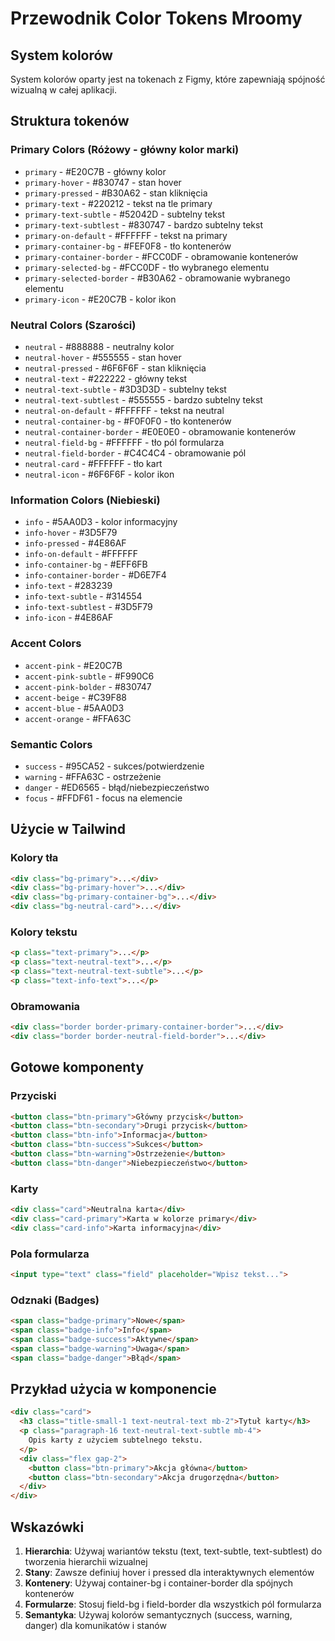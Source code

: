 # Przewodnik Color Tokens Mroomy

## System kolorów

System kolorów oparty jest na tokenach z Figmy, które zapewniają spójność wizualną w całej aplikacji.

## Struktura tokenów

### Primary Colors (Różowy - główny kolor marki)
- `primary` - #E20C7B - główny kolor
- `primary-hover` - #830747 - stan hover
- `primary-pressed` - #B30A62 - stan kliknięcia
- `primary-text` - #220212 - tekst na tle primary
- `primary-text-subtle` - #52042D - subtelny tekst
- `primary-text-subtlest` - #830747 - bardzo subtelny tekst
- `primary-on-default` - #FFFFFF - tekst na primary
- `primary-container-bg` - #FEF0F8 - tło kontenerów
- `primary-container-border` - #FCC0DF - obramowanie kontenerów
- `primary-selected-bg` - #FCC0DF - tło wybranego elementu
- `primary-selected-border` - #B30A62 - obramowanie wybranego elementu
- `primary-icon` - #E20C7B - kolor ikon

### Neutral Colors (Szarości)
- `neutral` - #888888 - neutralny kolor
- `neutral-hover` - #555555 - stan hover
- `neutral-pressed` - #6F6F6F - stan kliknięcia
- `neutral-text` - #222222 - główny tekst
- `neutral-text-subtle` - #3D3D3D - subtelny tekst
- `neutral-text-subtlest` - #555555 - bardzo subtelny tekst
- `neutral-on-default` - #FFFFFF - tekst na neutral
- `neutral-container-bg` - #F0F0F0 - tło kontenerów
- `neutral-container-border` - #E0E0E0 - obramowanie kontenerów
- `neutral-field-bg` - #FFFFFF - tło pól formularza
- `neutral-field-border` - #C4C4C4 - obramowanie pól
- `neutral-card` - #FFFFFF - tło kart
- `neutral-icon` - #6F6F6F - kolor ikon

### Information Colors (Niebieski)
- `info` - #5AA0D3 - kolor informacyjny
- `info-hover` - #3D5F79
- `info-pressed` - #4E86AF
- `info-on-default` - #FFFFFF
- `info-container-bg` - #EFF6FB
- `info-container-border` - #D6E7F4
- `info-text` - #283239
- `info-text-subtle` - #314554
- `info-text-subtlest` - #3D5F79
- `info-icon` - #4E86AF

### Accent Colors
- `accent-pink` - #E20C7B
- `accent-pink-subtle` - #F990C6
- `accent-pink-bolder` - #830747
- `accent-beige` - #C39F88
- `accent-blue` - #5AA0D3
- `accent-orange` - #FFA63C

### Semantic Colors
- `success` - #95CA52 - sukces/potwierdzenie
- `warning` - #FFA63C - ostrzeżenie
- `danger` - #ED6565 - błąd/niebezpieczeństwo
- `focus` - #FFDF61 - focus na elemencie

## Użycie w Tailwind

### Kolory tła
```html
<div class="bg-primary">...</div>
<div class="bg-primary-hover">...</div>
<div class="bg-primary-container-bg">...</div>
<div class="bg-neutral-card">...</div>
```

### Kolory tekstu
```html
<p class="text-primary">...</p>
<p class="text-neutral-text">...</p>
<p class="text-neutral-text-subtle">...</p>
<p class="text-info-text">...</p>
```

### Obramowania
```html
<div class="border border-primary-container-border">...</div>
<div class="border border-neutral-field-border">...</div>
```

## Gotowe komponenty

### Przyciski
```html
<button class="btn-primary">Główny przycisk</button>
<button class="btn-secondary">Drugi przycisk</button>
<button class="btn-info">Informacja</button>
<button class="btn-success">Sukces</button>
<button class="btn-warning">Ostrzeżenie</button>
<button class="btn-danger">Niebezpieczeństwo</button>
```

### Karty
```html
<div class="card">Neutralna karta</div>
<div class="card-primary">Karta w kolorze primary</div>
<div class="card-info">Karta informacyjna</div>
```

### Pola formularza
```html
<input type="text" class="field" placeholder="Wpisz tekst...">
```

### Odznaki (Badges)
```html
<span class="badge-primary">Nowe</span>
<span class="badge-info">Info</span>
<span class="badge-success">Aktywne</span>
<span class="badge-warning">Uwaga</span>
<span class="badge-danger">Błąd</span>
```

## Przykład użycia w komponencie

```html
<div class="card">
  <h3 class="title-small-1 text-neutral-text mb-2">Tytuł karty</h3>
  <p class="paragraph-16 text-neutral-text-subtle mb-4">
    Opis karty z użyciem subtelnego tekstu.
  </p>
  <div class="flex gap-2">
    <button class="btn-primary">Akcja główna</button>
    <button class="btn-secondary">Akcja drugorzędna</button>
  </div>
</div>
```

## Wskazówki

1. **Hierarchia**: Używaj wariantów tekstu (text, text-subtle, text-subtlest) do tworzenia hierarchii wizualnej
2. **Stany**: Zawsze definiuj hover i pressed dla interaktywnych elementów
3. **Kontenery**: Używaj container-bg i container-border dla spójnych kontenerów
4. **Formularze**: Stosuj field-bg i field-border dla wszystkich pól formularza
5. **Semantyka**: Używaj kolorów semantycznych (success, warning, danger) dla komunikatów i stanów
